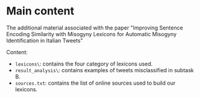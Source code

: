 # Main content
The additional material associated with the paper "Improving Sentence Encoding Similarity with Misogyny Lexicons for Automatic Misogyny Identification in Italian Tweets"

Content:

- `lexicons\`: contains the four category of lexicons used.
- `result_analysis\`: contains examples of tweets misclassified in subtask B.
- `sources.txt`: contains the list of online sources used to build our lexicons.
